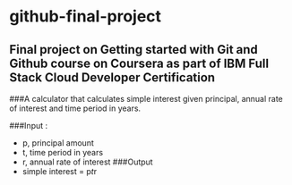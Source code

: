 # github-final-project
## Final project on Getting started with Git and Github course on Coursera as part of IBM Full Stack Cloud Developer Certification

###A calculator that calculates simple interest given principal, annual rate of interest and time period in years.

###Input :
* p, principal amount
* t, time period in years
* r, annual rate of interest
###Output
* simple interest = p*t*r
